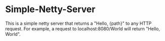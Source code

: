 # Simple-Netty-Server
This is a simple netty server that returns a "Hello, {path}" to any HTTP request. For example, a request to localhost:8080/World will return "Hello, World".
